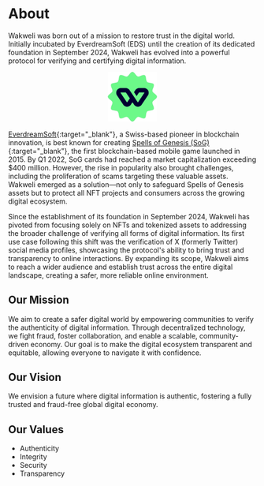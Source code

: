 # About

Wakweli was born out of a mission to restore trust in the digital world. Initially incubated by EverdreamSoft (EDS) until the creation of its dedicated foundation in September 2024, Wakweli has evolved into a powerful protocol for verifying and certifying digital information.

<center><img src="../assets/tickmark.png" alt="Tuckmark" width="20%"/></center>

[EverdreamSoft](https://everdreamsoft.com/){:target="_blank"}, a Swiss-based pioneer in blockchain innovation, is best known for creating [Spells of Genesis (SoG)](https://spellsofgenesis.com/){:target="_blank"}, the first blockchain-based mobile game launched in 2015. By Q1 2022, SoG cards had reached a market capitalization exceeding $400 million. However, the rise in popularity also brought challenges, including the proliferation of scams targeting these valuable assets. Wakweli emerged as a solution—not only to safeguard Spells of Genesis assets but to protect all NFT projects and consumers across the growing digital ecosystem.

Since the establishment of its foundation in September 2024, Wakweli has pivoted from focusing solely on NFTs and tokenized assets to addressing the broader challenge of verifying all forms of digital information. Its first use case following this shift was the verification of X (formerly Twitter) social media profiles, showcasing the protocol's ability to bring trust and transparency to online interactions. By expanding its scope, Wakweli aims to reach a wider audience and establish trust across the entire digital landscape, creating a safer, more reliable online environment.

## Our Mission

We aim to create a safer digital world by empowering communities to verify the authenticity of digital information. Through decentralized technology, we fight fraud, foster collaboration, and enable a scalable, community-driven economy. Our goal is to make the digital ecosystem transparent and equitable, allowing everyone to navigate it with confidence.

## Our Vision

We envision a future where digital information is authentic, fostering a fully trusted and fraud-free global digital economy.

## Our Values

- Authenticity
- Integrity
- Security
- Transparency
